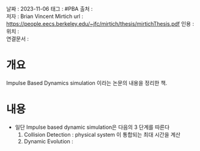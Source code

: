 
날짜 : 2023-11-06
태그 : #PBA 
출처 :   
저자 :  Brian Vincent Mirtich
url :  https://people.eecs.berkeley.edu/~jfc/mirtich/thesis/mirtichThesis.pdf
인용 :   
위치 :  
연결문서 :  


# 개요
Impulse Based Dynamics simulation 이라는 논문의 내용을 정리한 책.


# 내용

- 일단 Impulse based dynamic simulation은 다음의 3 단계를 따른다
	1. Collision Detection : physical system 이 통합되는 최대 시간을 계산
	2. Dynamic Evolution : 